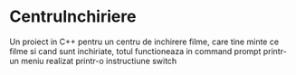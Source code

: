 # CentruInchiriere

Un proiect in C++ pentru un centru de inchirere filme, care tine minte ce filme si cand sunt inchiriate, totul functioneaza in command prompt printr-un meniu realizat printr-o instructiune switch
